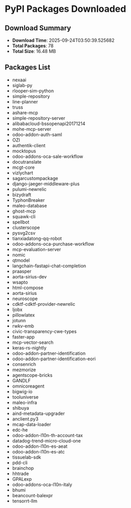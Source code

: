 # PyPI Packages Downloaded

## Download Summary
- **Download Time**: 2025-09-24T03:50:39.525682
- **Total Packages**: 78
- **Total Size**: 16.48 MB

## Packages List
- nexaai
- siglab-py
- rlooper-sim-python
- simple-repository
- line-planner
- truss
- ashare-mcp
- simple-repository-server
- alibabacloud-bssopenapi20171214
- mohe-mcp-server
- odoo-addon-auth-saml
- OZI
- authentik-client
- mocktopus
- odoo-addons-oca-sale-workflow
- docutranslate
- mcgt-core
- vizlychart
- sagarcustompackage
- django-jaeger-middleware-plus
- pulumi-newrelic
- bizydraft
- TyphonBreaker
- maleo-database
- ghost-mcp
- squawk-cli
- spellbot
- clusterscope
- pysvg2csv
- tianxiadatong-qq-robot
- odoo-addons-oca-purchase-workflow
- mcp-evaluation-server
- nomic
- qtmodel
- langchain-fastapi-chat-completion
- praasper
- aorta-sirius-dev
- wsapto
- html-compose
- aorta-sirius
- neuroscope
- cdktf-cdktf-provider-newrelic
- ljobx
- pillowlatex
- jotunn
- rwkv-emb
- civic-transparency-cwe-types
- faster-app
- mcp-vector-search
- keras-rs-nightly
- odoo-addon-partner-identification
- odoo-addon-partner-identification-eori
- consenrich
- mezmorize
- agentscope-bricks
- GANDLF
- omnicoreagent
- bigwig-io
- tooluniverse
- maleo-infra
- shibuya
- aind-metadata-upgrader
- anclient.py3
- mcap-data-loader
- edc-he
- odoo-addon-l10n-th-account-tax
- datadog-trend-micro-cloud-one
- odoo-addon-l10n-es-aeat
- odoo-addon-l10n-es-atc
- tissuelab-sdk
- pdd-cli
- brainchop
- hhtrade
- GPALexp
- odoo-addons-oca-l10n-italy
- bhumi
- beancount-balexpr
- tensorrt-llm
